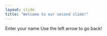 ```yaml
---
layout: slide
title: "Welcome to our second slide!"
---
```

Enter your name
Use the left arrow to go back!
